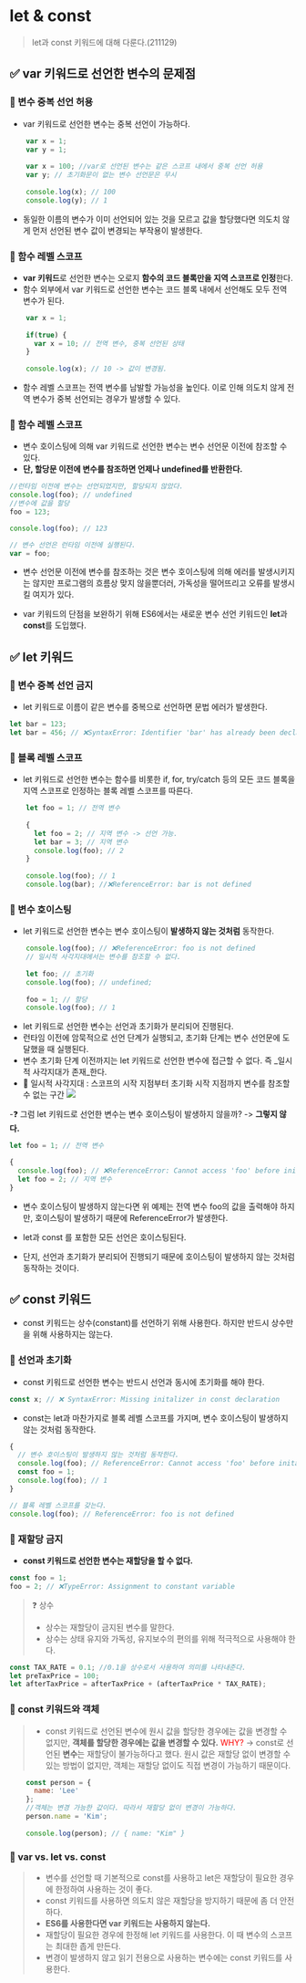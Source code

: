 # let & const
>let과 const 키워드에 대해 다룬다.(211129)

## ✅ var 키워드로 선언한 변수의 문제점

### 🔰 변수 중복 선언 허용
- var 키워드로 선언한 변수는 중복 선언이 가능하다.
```js
	var x = 1;
	var y = 1;
	
	var x = 100; //var로 선언된 변수는 같은 스코프 내에서 중복 선언 허용
	var y; // 초기화문이 없는 변수 선언문은 무시
	
	console.log(x); // 100
	console.log(y); // 1
```
- 동일한 이름의 변수가 이미 선언되어 있는 것을 모르고 값을 할당했다면 의도치 않게 먼저 선언된 변수 값이 변경되는 부작용이 발생한다.
### 🔰 함수 레벨 스코프
- **var 키워드**로 선언한 변수는 오로지 **함수의 코드 블록만을 지역 스코프로 인정**한다. 
- 함수 외부에서 var 키워드로 선언한 변수는 코드 블록 내에서 선언해도 모두 전역 변수가 된다.
```js
	var x = 1;
	
	if(true) {
	  var x = 10; // 전역 변수, 중복 선언된 상태
	}
	
	console.log(x); // 10 -> 값이 변경됨.
```
- 함수 레벨 스코프는 전역 변수를 남발할 가능성을 높인다. 이로 인해 의도치 않게 전역 변수가 중복 선언되는 경우가 발생할 수 있다.

### 🔰 함수 레벨 스코프
- 변수 호이스팅에 의해 var 키워드로 선언한 변수는 변수 선언문 이전에 참조할 수 있다. 
- **단, 할당문 이전에 변수를 참조하면 언제나 undefined를 반환한다.**
```js
//런타임 이전에 변수는 선언되었지만, 할당되지 않았다.
console.log(foo); // undefined
//변수에 값을 할당
foo = 123;

console.log(foo); // 123

// 변수 선언은 런타임 이전에 실행된다.
var = foo;
```
- 변수 선언문 이전에 변수를 참조하는 것은 변수 호이스팅에 의해 에러를 발생시키지는 않지만 프로그램의 흐름상 맞지 않을뿐더러, 가독성을 떨어뜨리고 오류를 발생시킬 여지가 있다.

- var 키워드의 단점을 보완하기 위해 ES6에서는 새로운 변수 선언 키워드인 **let**과 **const**를 도입했다. 

## ✅ let 키워드
### 🔰 변수 중복 선언 금지
- let 키워드로 이름이 같은 변수를 중복으로 선언하면 문법 에러가 발생한다.
```js
let bar = 123;
let bar = 456; // ❌SyntaxError: Identifier 'bar' has already been declared
```

### 🔰 블록 레벨 스코프
- let 키워드로 선언한 변수는 함수를 비롯한 if, for, try/catch 등의 모든 코드 블록을 지역 스코프로 인정하는 블록 레벨 스코프를 따른다.
```js
	let foo = 1; // 전역 변수
	
	{
	  let foo = 2; // 지역 변수 -> 선언 가능.
	  let bar = 3; // 지역 변수
	  console.log(foo); // 2
	}
	
	console.log(foo); // 1
	console.log(bar); //❌ReferenceError: bar is not defined
```

### 🔰 변수 호이스팅
- let 키워드로 선언한 변수는 변수 호이스팅이 **발생하지 않는 것처럼** 동작한다.
```js
	console.log(foo); // ❌ReferenceError: foo is not defined 
	// 일시적 사각지대에서는 변수를 참조할 수 없다.
	
	let foo; // 초기화
	console.log(foo); // undefined;
	
	foo = 1; // 할당
	console.log(foo); // 1
```
- let 키워드로 선언한 변수는 선언과 초기화가 분리되어 진행된다. 
- 런타임 이전에 암묵적으로 선언 단계가 실행되고, 초기화 단계는 변수 선언문에 도달했을 때 실행된다.
- 변수 초기화 단계 이전까지는 let 키워드로 선언한 변수에 접근할 수 없다. 즉 _일시적 사각지대가 존재_한다.
- 📌 일시적 사각지대 : 스코프의 시작 지점부터 초기화 시작 지점까지 변수를 참조할 수 없는 구간
![](https://images.velog.io/images/songjy377/post/8ddc8fcf-4317-454a-88bc-523ad06ad9ed/image.png)

-❓ 그럼 let 키워드로 선언한 변수는 변수 호이스팅이 발생하지 않을까? -> **그렇지 않다.**
```js
let foo = 1; // 전역 변수

{
  console.log(foo); // ❌ReferenceError: Cannot access 'foo' before initialization
  let foo = 2; // 지역 변수
}
```
- 변수 호이스팅이 발생하지 않는다면 위 예제는 전역 변수 foo의 값을 출력해야 하지만, 호이스팅이 발생하기 때문에 ReferenceError가 발생한다.

- let과 const 를 포함한 모든 선언은 호이스팅된다. 
- 단지, 선언과 초기화가 분리되어 진행되기 때문에 호이스팅이 발생하지 않는 것처럼 동작하는 것이다.

## ✅ const 키워드
- const 키워드는 상수(constant)를 선언하기 위해 사용한다. 하지만 반드시 상수만을 위해 사용하지는 않는다.
### 🔰 선언과 초기화
- const 키워드로 선언한 변수는 반드시 선언과 동시에 초기화를 해야 한다.
```js
const x; // ❌ SyntaxError: Missing initalizer in const declaration
```
- const는 let과 마찬가지로 블록 레벨 스코프를 가지며, 변수 호이스팅이 발생하지 않는 것처럼 동작한다.
```js
{
  // 변수 호이스팅이 발생하지 않는 것처럼 동작한다.
  console.log(foo); // ReferenceError: Cannot access 'foo' before initailization
  const foo = 1;
  console.log(foo); // 1
}

// 블록 레벨 스코프를 갖는다.
console.log(foo); // ReferenceError: foo is not defined
```

### 🔰 재할당 금지
- **const 키워드로 선언한 변수는 재할당을 할 수 없다.**
```js
const foo = 1;
foo = 2; // ❌TypeError: Assignment to constant variable
```

>❓ 상수 
>- 상수는 재할당이 금지된 변수를 말한다. 
>- 상수는 상태 유지와 가독성, 유지보수의 편의를 위해 적극적으로 사용해야 한다.
```js
const TAX_RATE = 0.1; //0.1을 상수로서 사용하여 의미를 나타내준다.
let preTaxPrice = 100;
let afterTaxPrice = afterTaxPrice + (afterTaxPrice * TAX_RATE);
```

### 🔰 const 키워드와 객체
> - const 키워드로 선언된 변수에 원시 값을 할당한 경우에는 값을 변경할 수 없지만, **객체를 할당한 경우에는 값을 변경할 수 있다.**
> <span style="color:red">WHY?</span> -> const로 선언된 **변수**는 재할당이 불가능하다고 했다. 원시 값은 재할당 없이 변경할 수 있는 방법이 없지만, 객체는 재할당 없이도 직접 변경이 가능하기 때문이다.

```js
	const person = {
	  name: 'Lee'
	};
	//객체는 변경 가능한 값이다. 따라서 재할당 없이 변경이 가능하다.
	person.name = 'Kim';
	
	console.log(person); // { name: "Kim" }
```

### 📌 var vs. let vs. const
> - 변수를 선언할 때 기본적으로 const를 사용하고 let은 재할당이 필요한 경우에 한정하여 사용하는 것이 좋다. 
> - const 키워드를 사용하면 의도치 않은 재할당을 방지하기 때문에 좀 더 안전하다.
> - **ES6를 사용한다면 var 키워드는 사용하지 않는다.**
> - 재할당이 필요한 경우에 한정해 let 키워드를 사용한다. 이 때 변수의 스코프는 최대한 좁게 만든다.
> - 변경이 발생하지 않고 읽기 전용으로 사용하는 변수에는 const 키워드를 사용한다.